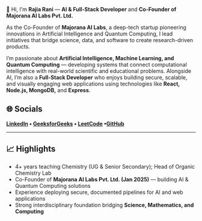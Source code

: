 👋 Hi, I'm <b>Rajia Rani</b> — <b>AI & Full-Stack Developer</b> and <b>Co-Founder of Majorana AI Labs Pvt. Ltd.</b>  
<p>
  As the Co-Founder of <b>Majorana AI Labs</b>, a deep-tech startup pioneering innovations in Artificial Intelligence and Quantum Computing, I lead initiatives that bridge science, data, and software to create research-driven products.  
</p>

<p>
  I’m passionate about <b>Artificial Intelligence, Machine Learning, and Quantum Computing</b> — developing systems that connect computational intelligence with real-world scientific and educational problems.  
  Alongside AI, I’m also a <b>Full-Stack Developer</b> who enjoys building secure, scalable, and visually engaging web applications using technologies like <b>React, Node.js, MongoDB,</b> and <b>Express</b>.
</p>

</ul>
<h2>🌐 Socials</h2>
<b> <a href="https://www.linkedin.com/in/rajia-rani-935b71187/">LinkedIn</a> • <a href="https://www.geeksforgeeks.org/user/rajiaracwmt/">GeeksforGeeks</a> • <a href="https://leetcode.com/progress/">LeetCode</a> •<a href="https://github.com/RajiaRani">GitHub</a></li>
</b>

---

## 📈 Highlights
- 4+ years teaching Chemistry (UG & Senior Secondary); Head of Organic Chemistry Lab  
- Co-Founder of **Majorana AI Labs Pvt. Ltd. (Jan 2025)** — building AI & Quantum Computing solutions  
- Experience deploying secure, documented pipelines for AI and web applications  
- Strong interdisciplinary foundation bridging **Science, Mathematics, and Computing**


<!---
RajiaRani/RajiaRani is a ✨ special ✨ repository because its `README.md` appears on your GitHub profile.
You can click the Preview link to take a look at your changes.
--->
